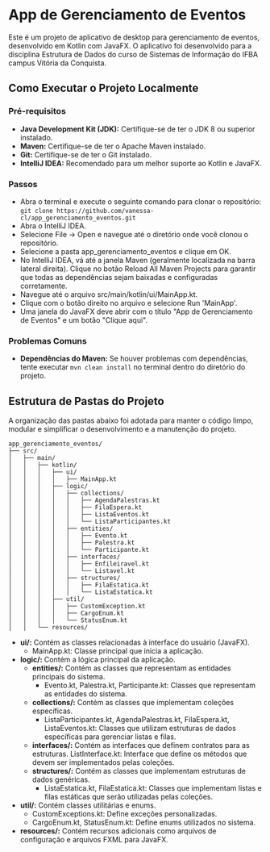 # App de Gerenciamento de Eventos

Este é um projeto de aplicativo de desktop para gerenciamento de eventos, desenvolvido em Kotlin com JavaFX. O aplicativo foi desenvolvido para a disciplina Estrutura de Dados do curso de Sistemas de Informação do IFBA campus Vitória da Conquista.

## Como Executar o Projeto Localmente

### Pré-requisitos
 - **Java Development Kit (JDK):** Certifique-se de ter o JDK 8 ou superior instalado.
 - **Maven:** Certifique-se de ter o Apache Maven instalado.
 - **Git:** Certifique-se de ter o Git instalado.
 - **IntelliJ IDEA:** Recomendado para um melhor suporte ao Kotlin e JavaFX.
 
### Passos
 - Abra o terminal e execute o seguinte comando para clonar o repositório:  
 `git clone https://github.com/vanessa-cl/app_gerenciamento_eventos.git`
 - Abra o IntelliJ IDEA.
 - Selecione File -> Open e navegue até o diretório onde você clonou o repositório.
 - Selecione a pasta app_gerenciamento_eventos e clique em OK.
 - No IntelliJ IDEA, vá até a janela Maven (geralmente localizada na barra lateral direita).
 Clique no botão Reload All Maven Projects para garantir que todas as dependências sejam baixadas e configuradas corretamente.
 - Navegue até o arquivo src/main/kotlin/ui/MainApp.kt.
 - Clique com o botão direito no arquivo e selecione Run 'MainApp'.
 - Uma janela do JavaFX deve abrir com o título "App de Gerenciamento de Eventos" e um botão "Clique aqui".
 
### Problemas Comuns
 - **Dependências do Maven:** Se houver problemas com dependências, tente executar `mvn clean install` no terminal dentro do diretório do projeto.

## Estrutura de Pastas do Projeto
A organização das pastas abaixo foi adotada para manter o código limpo, modular e simplificar o desenvolvimento e a manutenção do projeto.

```
app_gerenciamento_eventos/
├── src/
│   ├── main/
│   │   ├── kotlin/
│   │   │   ├── ui/
│   │   │   │   ├── MainApp.kt
│   │   │   ├── logic/
│   │   │   │   ├── collections/
│   │   │   │   │   ├── AgendaPalestras.kt
│   │   │   │   │   ├── FilaEspera.kt
│   │   │   │   │   ├── ListaEventos.kt
│   │   │   │   │   └── ListaParticipantes.kt
│   │   │   │   ├── entities/
│   │   │   │   │   ├── Evento.kt
│   │   │   │   │   ├── Palestra.kt
│   │   │   │   │   └── Participante.kt
│   │   │   │   ├── interfaces/
│   │   │   │   │   ├── Enfileiravel.kt
│   │   │   │   │   └── Listavel.kt
│   │   │   │   ├── structures/
│   │   │   │   │   ├── FilaEstatica.kt
│   │   │   │   │   └── ListaEstatica.kt
│   │   │   ├── util/
│   │   │   │   ├── CustomException.kt
│   │   │   │   ├── CargoEnum.kt
│   │   │   │   └── StatusEnum.kt
│   │   └── resources/
```

- **ui/:** Contém as classes relacionadas à interface do usuário (JavaFX).  
  - MainApp.kt: Classe principal que inicia a aplicação.
- **logic/:** Contém a lógica principal da aplicação.  
  - **entities/:** Contém as classes que representam as entidades principais do sistema.
    - Evento.kt, Palestra.kt, Participante.kt: Classes que representam as entidades do sistema.
  - **collections/:** Contém as classes que implementam coleções específicas.
    - ListaParticipantes.kt, AgendaPalestras.kt, FilaEspera.kt, ListaEventos.kt: Classes que utilizam estruturas de dados específicas para gerenciar listas e filas.
  - **interfaces/:** Contém as interfaces que definem contratos para as estruturas.
    ListInterface.kt: Interface que define os métodos que devem ser implementados pelas coleções.
  - **structures/:** Contém as classes que implementam estruturas de dados genéricas.
    - ListaEstatica.kt, FilaEstatica.kt: Classes que implementam listas e filas estáticas que serão utilizadas pelas coleções.
- **util/:** Contém classes utilitárias e enums.  
    - CustomExceptions.kt: Define exceções personalizadas.
    - CargoEnum.kt, StatusEnum.kt: Define enums utilizados no sistema.
- **resources/:** Contém recursos adicionais como arquivos de configuração e arquivos FXML para JavaFX.
